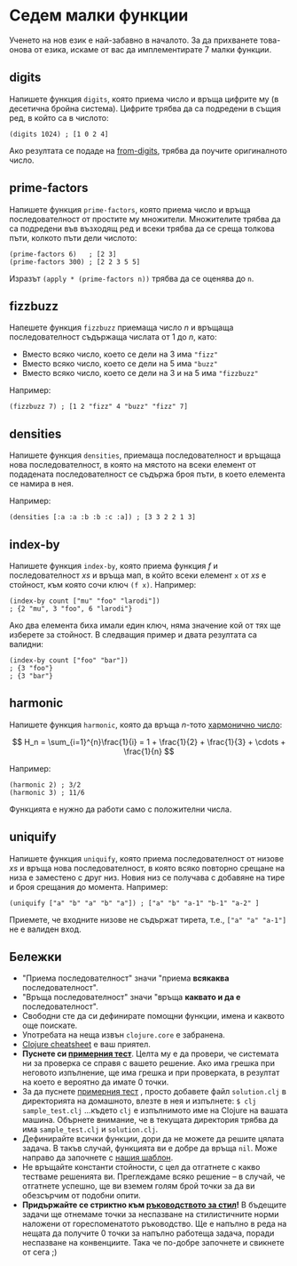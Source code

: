 # Седем малки функции

<div id="include-mathjax"></div>

Ученето на нов език е най-забавно в началото. За да прихванете това-онова от
езика, искаме от вас да имплементирате 7 малки функции.

## digits

Напишете функция `digits`, която приема число и връща цифрите му (в десетична
бройна система). Цифрите трябва да са подредени в същия ред, в който са в
числото:

    (digits 1024) ; [1 0 2 4]

Ако резултата се подаде на [from-digits][challenge-1], трябва да поучите
оригиналното число.

[challenge-1]: /challenges/1

## prime-factors

Напишете функция `prime-factors`, която приема число и връща последователност
от простите му множители. Множителите трябва да са подредени във възходящ ред
и всеки трябва да се среща толкова пъти, колкото пъти дели числото:

    (prime-factors 6)   ; [2 3]
    (prime-factors 300) ; [2 2 3 5 5]

Изразът `(apply * (prime-factors n))` трябва да се оценява до `n`.

## fizzbuzz

Напешете функция `fizzbuzz` приемаща число _n_ и връщаща последователност
съдържаща числата от 1 до _n_, като:

* Вместо всяко число, което се дели на 3 има `"fizz"`
* Вместо всяко число, което се дели на 5 има `"buzz"`
* Вместо всяко число, което се дели на 3 и на 5 има `"fizzbuzz"`

Например:

    (fizzbuzz 7) ; [1 2 "fizz" 4 "buzz" "fizz" 7]

## densities

Напишете функция `densities`, приемаща последователност и връщаща нова
последователност, в която на мястото на всеки елемент от подадената
последователност се съдържа броя пъти, в което елемента се намира в нея.

Например:

    (densities [:a :a :b :b :c :a]) ; [3 3 2 2 1 3]

## index-by

Напишете функция `index-by`, която приема функция _f_ и последователност _xs_
и връща мап, в който всеки елемент `x` от _xs_ е стойност, към която сочи ключ
`(f x)`. Например:

    (index-by count ["mu" "foo" "larodi"])
    ; {2 "mu", 3 "foo", 6 "larodi"}

Ако два елемента биха имали един ключ, няма значение кой от тях ще изберете за
стойност. В следващия пример и двата резултата са валидни:

    (index-by count ["foo" "bar"])
    ; {3 "foo"}
    ; {3 "bar"}

## harmonic

Напишете функция `harmonic`, която да връща _n_-тото [хармонично
число][harmonic]:

$$ H_n = \sum_{i=1}^{n}\frac{1}{i}
       = 1 + \frac{1}{2} + \frac{1}{3} + \cdots + \frac{1}{n} $$

Например:

    (harmonic 2) ; 3/2
    (harmonic 3) ; 11/6

Функцията е нужно да работи само с положителни числа.

[harmonic]: http://en.wikipedia.org/wiki/Harmonic_number

## uniquify

Напишете функция `uniquify`, която приема последователност от низове _xs_ и
връща нова последователност, в която всяко повторно срещане на низа е
заместено с друг низ. Новия низ се получава с добавяне на тире и броя срещания
до момента. Например:

    (uniquify ["a" "b" "a" "b" "a"]) ; ["a" "b" "a-1" "b-1" "a-2" ]

Приемете, че входните низове не съдържат тирета, т.е., `["a" "a" "a-1"]` не е
валиден вход.

## Бележки

* "Приема последователност" значи "приема **всякаква** последователност".
* "Връща последователност" значи "връща **каквато и да е** последователност".
* Свободни сте да си дефинирате помощни функции, имена и каквото още поискате.
* Употребата на неща извън `clojure.core` е забранена.
* [Clojure cheatsheet][cheatsheet] е ваш приятел.
* **Пуснете си [примерния тест][sampletest]**. Целта му е да провери, че системата ни за
  проверка се справя с вашето решение. Ако има грешка при неговото изпълнение,
  ще има грешка и при проверката, в резултат на което е вероятно да имате 0
  точки.
* За да пуснете [примерния тест][sampletest] , просто добавете файл
  `solution.clj` в директорията на домашното, влезте в нея и изпълнете:
    `$ clj sample_test.clj`
  ...където `clj` е изпълнимото име на Clojure на вашата машина. Обърнете
  внимание, че в текущата директория трябва да има `sample_test.clj` и
  `solution.clj`.
* Дефинирайте всички функции, дори да не можете да решите цялата задача. В
  такъв случай, функцията ви е добре да връща `nil`. Може направо да започнете
  с [нашия шаблон][template].
* Не връщайте константи стойности, с цел да отгатнете с какво тестваме
  решенията ви. Преглеждаме всяко решение – в случай, че отгатнете успешно, ще
  ви вземем голям брой точки за да ви обезсърчим от подобни опити.
* **Придържайте се стриктно към [ръководството за стил][styleguide]!** В бъдещите
  задачи ще отнемаме точки за неспазване на стилистичните норми наложени от
  гореспоменатото ръководство. Ще е напълно в реда на нещата да получите 0 точки
  за напълно работеща задача, поради неспазване на конвенциите. Така че по-добре
  започнете и свикнете от сега ;)

[cheatsheet]: http://clojure.org/cheatsheet
[sampletest]: https://github.com/fmi/clojure-homework/blob/master/tasks/01/sample_test.clj
[template]: http://github.com/fmi/clojure-homework/blob/master/tasks/01/template.clj
[styleguide]: https://github.com/bbatsov/clojure-style-guide
